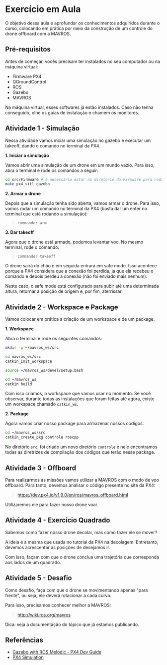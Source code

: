 # Exercício em Aula

O objetivo dessa aula é aprofundar os conhecimentos adquiridos durante o curso, colocando em prática por meio da construção de um controle do drone offboard com a MAVROS.

## Pré-requisitos

Antes de começar, vocês precisam ter instalados no seu computador ou na máquina virtual:

- Firmware PX4
- QGroundControl
- ROS
- Gazebo
- MAVROS

Na máquina virtual, esses softwares já estão instalados.
Caso não tenha conseguido, olhe os guias de instalação e chamem os monitores.

## Atividade 1 - Simulação

Nessa atividade vamos inciar uma simulação no gazebo e executar um takeoff, dando o comando no terminal da PX4.

**1. Iniciar a simulação**

Vamos abrir uma simulação de um drone em um mundo vazio. Para isso, abra o terminal e rode os comandos a seguir:

```bash
cd src/Firmware # é necessário estar no diretório do Firmware para rodar
make px4_sitl gazebo
```

**2. Armar o drone**

Depois que a simulação tenha sido aberta, vamos armar o drone. Para isso, vamos rodar um comando no terminal da PX4 (basta dar um enter no terminal que está rodando a simulação):

> `commander arm`

**3. Dar takeoff**

Agora que o drone está armado, podemos levantar voo. No mesmo terminal, rode o comando:

> `commander takeoff`

O drone sairá do chão e em seguida entrará em safe mode. Isso acontece porque a PX4 considera que a conexão foi perdida, ja que ela recebeu o comando e depois perdeu a conexão (não foi enviado mais nenhum).

Neste caso, o safe mode está configurado para subir até uma determinada altura, retornar a posição de origem e, por fim, aterrissar.

## Atividade 2 - Workspace e Package

Vamos colocar em prática a criação de um workspace e de um package.

**1. Workspace**

Abra o terminal e rode os seguintes comandos:

```bash
mkdir -p ~/mavros_ws/src

cd mavros_ws/src
catkin_init_workspace

source ~/mavros_ws/devel/setup.bash

cd ~/mavros_ws
catkin build
```

Com isso criamos, o workspace que vamos usar no momento. Se você observar, durante todas as instalações que foram feitas até agora, existe um workspace chamado ```catkin_ws```.

**2. Package**

Agora vamos criar nosso package para armazenar nossos códigos.

```bash
cd ~/mavros_ws/src
catkin_create_pkg controle roscpp
```

No diretório ```src```, foi criado um novo diretório ```controle``` e nele encontramos todas as diretrizes de compilação dos códigos que terão nesse package.

## Atividade 3 - Offboard

Para realizarmos as missões vamos utilizar a MAVROS com o modo de voo offboard. Para tanto, devemos analisar o código presente no site da PX4:

> https://dev.px4.io/v1.9.0/en/ros/mavros_offboard.html

Utilizaremos ele para fazer nosso drone voar.

## Atividade 4 - Exercício Quadrado

Sabemos como fazer nosso drone decolar, mas como fazer ele se mover?

A ideia é a mesma que usada no tutorial da PX4 na decolagem. Entretanto, devemos acrescentar as posições de desejamos ir.

Com isso, façam com que o drone conclua uma trajetória que corresponda aos lados de um quadrado.

## Atividade 5 - Desafio

Como desafio, faça com que o drone se movimentando apenas "para frente", ou seja, ele deverá rotacionar a cada curva.

Para isso, precisamos conhecer melhor a MAVROS:

> http://wiki.ros.org/mavros

Dica: veja a documentação do tópico que já estamos publicando.

## Referências

* [Gazebo with ROS Melodic - PX4 Dev Guide](https://dev.px4.io/v1.9.0/en/setup/dev_env_linux.html#ros)
* [PX4 Simulation](https://dev.px4.io/master/en/simulation/)
